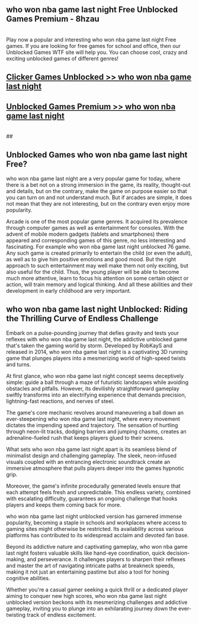 ## who won nba game last night Free Unblocked Games Premium - 8hzau <br>
<br>
Play now a popular and interesting who won nba game last night Free games. If you are looking for free games for school and office, then our Unblocked Games WTF site will help you. You can choose cool, crazy and exciting unblocked games of different genres!


##  [Clicker Games Unblocked >> who won nba game last night](http://freeplayer.one?title=who_won_nba_game_last_night&ref=04)

##  [Unblocked Games Premium >> who won nba game last night](http://freeplayer.one?title=who_won_nba_game_last_night&ref=04)
  <br>
  ##



## Unblocked Games who won nba game last night Free?

who won nba game last night are a very popular game for today, where there is a bet not on a strong immersion in the game, its reality, thought-out and details, but on the contrary, make the game on purpose easier so that you can turn on and not understand much. But if arcades are simple, it does not mean that they are not interesting, but on the contrary even enjoy more popularity.

Arcade is one of the most popular game genres. It acquired its prevalence through computer games as well as entertainment for consoles. With the advent of mobile modern gadgets (tablets and smartphones) there appeared and corresponding games of this genre, no less interesting and fascinating. For example who won nba game last night unblocked 76 game. Any such game is created primarily to entertain the child (or even the adult), as well as to give him positive emotions and good mood. But the right approach to such entertainment may well make them not only exciting, but also useful for the child. Thus, the young player will be able to become much more attentive, learn to focus his attention on some certain object or action, will train memory and logical thinking. And all these abilities and their development in early childhood are very important.

##  who won nba game last night Unblocked: Riding the Thrilling Curve of Endless Challenge

Embark on a pulse-pounding journey that defies gravity and tests your reflexes with who won nba game last night, the addictive unblocked game that's taken the gaming world by storm. Developed by RobKayS and released in 2014, who won nba game last night is a captivating 3D running game that plunges players into a mesmerizing world of high-speed twists and turns.

At first glance, who won nba game last night concept seems deceptively simple: guide a ball through a maze of futuristic landscapes while avoiding obstacles and pitfalls. However, its devilishly straightforward gameplay swiftly transforms into an electrifying experience that demands precision, lightning-fast reactions, and nerves of steel.

The game's core mechanic revolves around maneuvering a ball down an ever-steepening who won nba game last night, where every movement dictates the impending speed and trajectory. The sensation of hurtling through neon-lit tracks, dodging barriers and jumping chasms, creates an adrenaline-fueled rush that keeps players glued to their screens.

What sets who won nba game last night apart is its seamless blend of minimalist design and challenging gameplay. The sleek, neon-infused visuals coupled with an entrancing electronic soundtrack create an immersive atmosphere that pulls players deeper into the games hypnotic grip.

Moreover, the game's infinite procedurally generated levels ensure that each attempt feels fresh and unpredictable. This endless variety, combined with escalating difficulty, guarantees an ongoing challenge that hooks players and keeps them coming back for more.

who won nba game last night unblocked version has garnered immense popularity, becoming a staple in schools and workplaces where access to gaming sites might otherwise be restricted. Its availability across various platforms has contributed to its widespread acclaim and devoted fan base.

Beyond its addictive nature and captivating gameplay, who won nba game last night fosters valuable skills like hand-eye coordination, quick decision-making, and perseverance. It challenges players to sharpen their reflexes and master the art of navigating intricate paths at breakneck speeds, making it not just an entertaining pastime but also a tool for honing cognitive abilities.

Whether you're a casual gamer seeking a quick thrill or a dedicated player aiming to conquer new high scores, who won nba game last night unblocked version beckons with its mesmerizing challenges and addictive gameplay, inviting you to plunge into an exhilarating journey down the ever-twisting track of endless excitement.